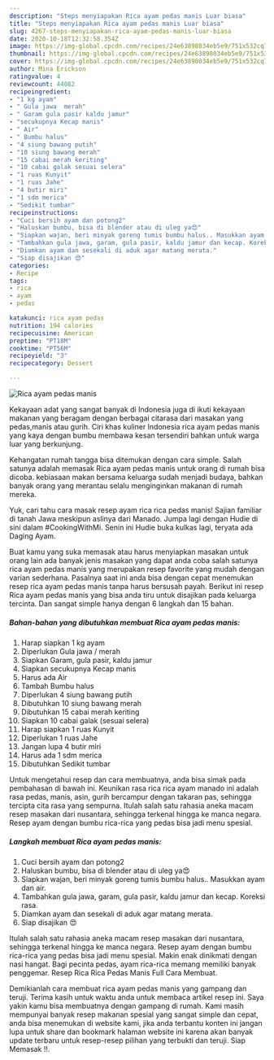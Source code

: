 ```yaml
---
description: "Steps menyiapakan Rica ayam pedas manis Luar biasa"
title: "Steps menyiapakan Rica ayam pedas manis Luar biasa"
slug: 4267-steps-menyiapakan-rica-ayam-pedas-manis-luar-biasa
date: 2020-10-18T12:32:58.354Z
image: https://img-global.cpcdn.com/recipes/24e63898034eb5e9/751x532cq70/rica-ayam-pedas-manis-foto-resep-utama.jpg
thumbnail: https://img-global.cpcdn.com/recipes/24e63898034eb5e9/751x532cq70/rica-ayam-pedas-manis-foto-resep-utama.jpg
cover: https://img-global.cpcdn.com/recipes/24e63898034eb5e9/751x532cq70/rica-ayam-pedas-manis-foto-resep-utama.jpg
author: Mina Erickson
ratingvalue: 4
reviewcount: 44082
recipeingredient:
- "1 kg ayam"
- " Gula jawa  merah"
- " Garam gula pasir kaldu jamur"
- "secukupnya Kecap manis"
- " Air"
- " Bumbu halus"
- "4 siung bawang putih"
- "10 siung bawang merah"
- "15 cabai merah keriting"
- "10 cabai galak sesuai selera"
- "1 ruas Kunyit"
- "1 ruas Jahe"
- "4 butir miri"
- "1 sdm merica"
- "Sedikit tumbar"
recipeinstructions:
- "Cuci bersih ayam dan potong2"
- "Haluskan bumbu, bisa di blender atau di uleg ya😍"
- "Siapkan wajan, beri minyak goreng tumis bumbu halus.. Masukkan ayam dan air."
- "Tambahkan gula jawa, garam, gula pasir, kaldu jamur dan kecap. Koreksi rasa."
- "Diamkan ayam dan sesekali di aduk agar matang merata."
- "Siap disajikan 😍"
categories:
- Recipe
tags:
- rica
- ayam
- pedas

katakunci: rica ayam pedas 
nutrition: 194 calories
recipecuisine: American
preptime: "PT18M"
cooktime: "PT56M"
recipeyield: "3"
recipecategory: Dessert

---
```



![Rica ayam pedas manis](https://img-global.cpcdn.com/recipes/24e63898034eb5e9/751x532cq70/rica-ayam-pedas-manis-foto-resep-utama.jpg)

Kekayaan adat yang sangat banyak di Indonesia juga di ikuti kekayaan makanan yang beragam dengan berbagai citarasa dari masakan yang pedas,manis atau gurih. Ciri khas kuliner Indonesia rica ayam pedas manis yang kaya dengan bumbu membawa kesan tersendiri bahkan untuk warga luar yang berkunjung.


Kehangatan rumah tangga bisa ditemukan dengan cara simple. Salah satunya adalah memasak Rica ayam pedas manis untuk orang di rumah bisa dicoba. kebiasaan makan bersama keluarga sudah menjadi budaya, bahkan banyak orang yang merantau selalu menginginkan makanan di rumah mereka.

Yuk, cari tahu cara masak resep ayam rica rica pedas manis! Sajian familiar di tanah Jawa meskipun aslinya dari Manado. Jumpa lagi dengan Hudie di sini dalam #CookingWithMi. Senin ini Hudie buka kulkas lagi, teryata ada Daging Ayam.

Buat kamu yang suka memasak atau harus menyiapkan masakan untuk orang lain ada banyak jenis masakan yang dapat anda coba salah satunya rica ayam pedas manis yang merupakan resep favorite yang mudah dengan varian sederhana. Pasalnya saat ini anda bisa dengan cepat menemukan resep rica ayam pedas manis tanpa harus bersusah payah.
Berikut ini resep Rica ayam pedas manis yang bisa anda tiru untuk disajikan pada keluarga tercinta. Dan sangat simple hanya dengan 6 langkah dan 15 bahan.


<!--inarticleads1-->

##### Bahan-bahan yang dibutuhkan membuat Rica ayam pedas manis:

1. Harap siapkan 1 kg ayam
1. Diperlukan  Gula jawa / merah
1. Siapkan  Garam, gula pasir, kaldu jamur
1. Siapkan secukupnya Kecap manis
1. Harus ada  Air
1. Tambah  Bumbu halus
1. Diperlukan 4 siung bawang putih
1. Dibutuhkan 10 siung bawang merah
1. Dibutuhkan 15 cabai merah keriting
1. Siapkan 10 cabai galak (sesuai selera)
1. Harap siapkan 1 ruas Kunyit
1. Diperlukan 1 ruas Jahe
1. Jangan lupa 4 butir miri
1. Harus ada 1 sdm merica
1. Dibutuhkan Sedikit tumbar


Untuk mengetahui resep dan cara membuatnya, anda bisa simak pada pembahasan di bawah ini. Keunikan rasa rica rica ayam manado ini adalah rasa pedas, manis, asin, gurih bercampur dengan takaran pas, sehingga tercipta cita rasa yang sempurna. Itulah salah satu rahasia aneka macam resep masakan dari nusantara, sehingga terkenal hingga ke manca negara. Resep ayam dengan bumbu rica-rica yang pedas bisa jadi menu spesial. 

<!--inarticleads2-->

##### Langkah membuat  Rica ayam pedas manis:

1. Cuci bersih ayam dan potong2
1. Haluskan bumbu, bisa di blender atau di uleg ya😍
1. Siapkan wajan, beri minyak goreng tumis bumbu halus.. Masukkan ayam dan air.
1. Tambahkan gula jawa, garam, gula pasir, kaldu jamur dan kecap. Koreksi rasa.
1. Diamkan ayam dan sesekali di aduk agar matang merata.
1. Siap disajikan 😍


Itulah salah satu rahasia aneka macam resep masakan dari nusantara, sehingga terkenal hingga ke manca negara. Resep ayam dengan bumbu rica-rica yang pedas bisa jadi menu spesial. Makin enak dinikmati dengan nasi hangat. Bagi pecinta pedas, ayam rica-rica memang memiliki banyak penggemar. Resep Rica Rica Pedas Manis Full Cara Membuat. 

Demikianlah cara membuat rica ayam pedas manis yang gampang dan teruji. Terima kasih untuk waktu anda untuk membaca artikel resep ini. Saya yakin kamu bisa membuatnya dengan gampang di rumah. Kami masih mempunyai banyak resep makanan spesial yang sangat simple dan cepat, anda bisa menemukan di website kami, jika anda terbantu konten ini jangan lupa untuk share dan bookmark halaman website ini karena akan banyak update terbaru untuk resep-resep pilihan yang terbukti dan teruji. Siap Memasak !!. 

